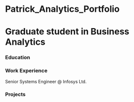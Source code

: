 # Patrick_Analytics_Portfolio

# Graduate student in Business Analytics

### Education 

### Work Experience 
Senior Systems Engineer @ Infosys Ltd.

### Projects


